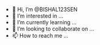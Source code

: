 - 👋 Hi, I’m @BISHAL123SEN
- 👀 I’m interested in ...
- 🌱 I’m currently learning ...
- 💞️ I’m looking to collaborate on ...
- 📫 How to reach me ...

<!---
BISHAL123SEN/BISHAL123SEN is a ✨ special ✨ repository because its `README.md` (this file) appears on your GitHub profile.
You can click the Preview link to take a look at your changes.
--->
